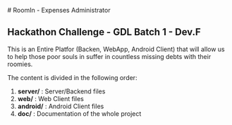 # RoomIn - Expenses Administrator
## Hackathon Challenge - GDL Batch 1 - Dev.F


This is an Entire Platfor (Backen, WebApp, Android Client) that will allow us to help those poor souls in suffer in countless missing debts with their roomies.

The content is divided in the following order:

1. __server/__ : Server/Backend files
2. __web/__ : Web Client files
3. __android/__ : Android Client files
4. __doc/__ : Documentation of the whole project